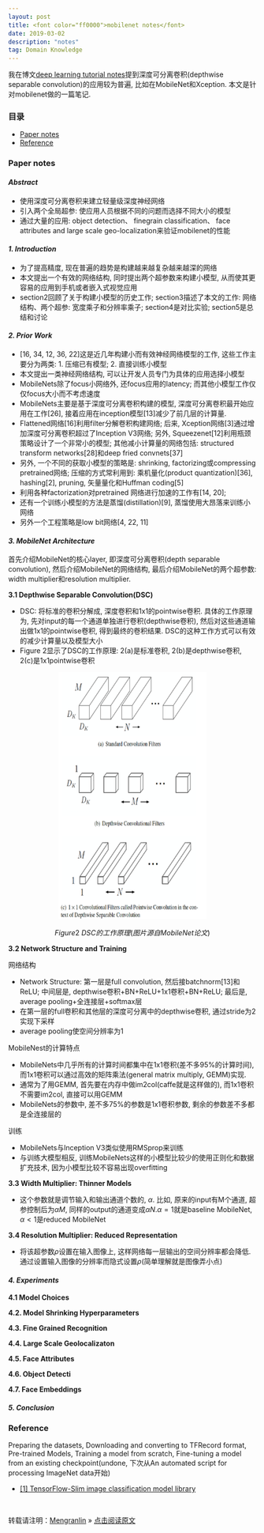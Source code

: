 ```yaml
---
layout: post
title: <font color="ff0000">mobilenet notes</font>
date: 2019-03-02
description: "notes"
tag: Domain Knowledge
---
```


我在博文[deep learning tutorial notes](https://lmrshare.github.io/2019/01/deeplearningbooknotes/)提到深度可分离卷积(depthwise separable convolution)的应用较为普遍, 比如在MobileNet和Xception. 本文是针对mobilenet做的一篇笔记.

### 目录

* [Paper notes](#paper-notes)
* [Reference](#reference)

### <a name="paper-notes"></a>Paper notes

#### ___Abstract___

+ 使用深度可分离卷积来建立轻量级深度神经网络
+ 引入两个全局超参: 使应用人员根据不同的问题而选择不同大小的模型
+ 通过大量的应用: object detection、 finegrain classification、 face attributes and large scale geo-localization来验证mobilenet的性能

#### ___1. Introduction___

+ 为了提高精度, 现在普遍的趋势是构建越来越复杂越来越深的网络
+ 本文提出一个有效的网络结构, 同时提出两个超参数来构建小模型, 从而使其更容易的应用到手机或者嵌入式视觉应用
+ section2回顾了关于构建小模型的历史工作; section3描述了本文的工作: 网络结构、两个超参: 宽度乘子和分辨率乘子; section4是对比实验; section5是总结和讨论

#### ___2. Prior Work___

+ [16, 34, 12, 36, 22]这是近几年构建小而有效神经网络模型的工作, 这些工作主要分为两类: 1. 压缩已有模型; 2. 直接训练小模型
+ 本文提出一类神经网络结构, 可以让开发人员专门为具体的应用选择小模型
+ MobileNets除了focus小网络外, 还focus应用的latency; 而其他小模型工作仅仅focus大小而不考虑速度
+ MobileNets主要是基于深度可分离卷积构建的模型, 深度可分离卷积最开始应用在工作[26], 接着应用在inception模型[13]减少了前几层的计算量.
+ Flattened网络[16]利用filter分解卷积构建网络; 后来, Xception网络[3]通过增加深度可分离卷积超过了Inception V3网络; 另外, Squeezenet[12]利用瓶颈策略设计了一个非常小的模型; 其他减小计算量的网络包括: structured transform networks[28]和deep fried convnets[37]
+ 另外, 一个不同的获取小模型的策略是: shrinking, factorizing或compressing pretrained网络; 压缩的方式常利用到: 乘机量化(product quantization)[36], hashing[2], pruning, 矢量量化和Huffman coding[5]
+ 利用各种factorization对pretrained 网络进行加速的工作有[14, 20];
+ 还有一个训练小模型的方法是蒸馏(distillation)[9], 蒸馏使用大昂落来训练小网络
+ 另外一个工程策略是low bit网络[4, 22, 11]

#### ___3. MobileNet Architecture___

首先介绍MobileNet的核心layer, 即深度可分离卷积(depth separable convolution), 然后介绍MobileNet的网络结构, 最后介绍MobileNet的两个超参数: width multiplier和resolution multiplier.

__3.1 Depthwise Separable Convolution(DSC)__

+ DSC: 将标准的卷积分解成, 深度卷积和1x1的pointwise卷积. 具体的工作原理为, 先对input的每一个通道单独进行卷积(depthwise卷积), 然后对这些通道输出做1x1的pointwise卷积, 得到最终的卷积结果. DSC的这种工作方式可以有效的减少计算量以及模型大小
+ Figure 2显示了DSC的工作原理: 2(a)是标准卷积, 2(b)是depthwise卷积, 2(c)是1x1pointwise卷积

<div align="center">
	<img src="/images/drafts/mobilenet/figure2.png" height="500" width="300">
</div>

$$Figure2\ DSC的工作原理(图片源自MobileNet论文)$$

__3.2 Network Structure and Training__

网络结构

+ Network Structure: 第一层是full convolution, 然后接batchnorm[13]和ReLU; 中间层是, depthwise卷积+BN+ReLU+1x1卷积+BN+ReLU; 最后是, average pooling+全连接层+softmax层
+ 在第一层的full卷积和其他层的深度可分离中的depthwise卷积, 通过stride为2实现下采样
+ average pooling使空间分辨率为1

MobileNest的计算特点

+ MobileNets中几乎所有的计算时间都集中在1x1卷积(差不多95%的计算时间), 而1x1卷积可以通过高效的矩阵乘法(general matrix multiply, GEMM)实现.
+ 通常为了用GEMM, 首先要在内存中做im2col(caffe就是这样做的), 而1x1卷积不需要im2col, 直接可以用GEMM
+ MobileNets的参数中, 差不多75%的参数是1x1卷积参数, 剩余的参数差不多都是全连接层的

训练

+ MobileNets与Inception V3类似使用RMSprop来训练
+ 与训练大模型相反, 训练MobileNets这样的小模型比较少的使用正则化和数据扩充技术, 因为小模型比较不容易出现overfitting

__3.3 Width Multiplier: Thinner Models__

+ 这个参数就是调节输入和输出通道个数的, $\alpha$. 比如, 原来的input有M个通道, 超参控制后为$\alpha M$, 同样的output的通道变成$\alpha N$.$\alpha = 1$就是baseline MobileNet, $\alpha < 1$是reduced MobileNet

__3.4 Resolution Multiplier: Reduced Representation__

+ 将该超参数$\rho$设置在输入图像上, 这样网络每一层输出的空间分辨率都会降低. 通过设置输入图像的分辨率而隐式设置$\rho$(简单理解就是图像弄小点)

#### ___4. Experiments___

__4.1 Model Choices__

__4.2. Model Shrinking Hyperparameters__

__4.3. Fine Grained Recognition__

__4.4. Large Scale Geolocalizaton__

__4.5. Face Attributes__

__4.6. Object Detecti__

__4.7. Face Embeddings__

#### ___5. Conclusion___

### <a name="reference"></a>Reference

Preparing the datasets, Downloading and converting to TFRecord format, Pre-trained Models, Training a model from scratch, Fine-tuning a model from an existing checkpoint(undone, 下次从An automated script for processing ImageNet data开始)

- [[1] TensorFlow-Slim image classification model library](https://github.com/tensorflow/models/tree/master/research/slim)


<br>

转载请注明：[Mengranlin](https://lmrshare.github.io) » [点击阅读原文](https://lmrshare.github.io/2015/09/iOS9_Note/) 
